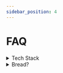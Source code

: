 ```yaml
---
sidebar_position: 4
---
```

# FAQ


<details><summary>Tech Stack</summary>
First, for the Wayland Compositor, which will allow us to add a lot of awesome features, we will use Rust and more specifically the Smithay lib. Meanwhile for the UI toolkit we'll use Rust with an easy and extensible UI library named egui

Second of all, we might use other languages, such as C++ with their respective GUI libraries (for C++ it's Qt or Raylib... there are a lot of other options).

  
 
And, finally, we all need to keep in mind, that there is no "one-fits-all solution": every action needs a tool to perform it. And those tools can be different. So wait for more news regarding the tech stack. We will surely inform you of any updates on our Discord server.
</details>


<details><summary>Bread?</summary>
In the AvdanOS Community Discord Server bread is a big, big meme. We currently have a thread dedicated to bread! 🍞👍
</details>
